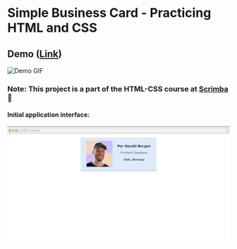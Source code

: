 # Simple Business Card - Practicing HTML and CSS

## Demo ([Link](https://delightful-lamington-178538.netlify.app))

![Demo GIF](images/screen-capture.gif)


### Note: This project is a part of the HTML-CSS course at [Scrimba](https://scrimba.com) 🚀
#### Initial application interface:
![Initial application interface screenshot](images/initial%20application%20interface.png)
